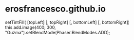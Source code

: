 # erosfrancesco.github.io


setTintFill( [topLeft] [, topRight] [, bottomLeft] [, bottomRight])
this.add.image(400, 300, "Guzma").setBlendMode(Phaser.BlendModes.ADD);
